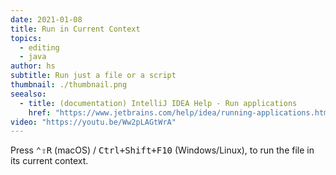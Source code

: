 ```yaml
---
date: 2021-01-08
title: Run in Current Context
topics:
  - editing
  - java
author: hs
subtitle: Run just a file or a script
thumbnail: ./thumbnail.png
seealso:
  - title: (documentation) IntelliJ IDEA Help - Run applications
    href: "https://www.jetbrains.com/help/idea/running-applications.html"
video: "https://youtu.be/Ww2pLAGtWrA"
---
```


Press <kbd>⌃⇧R</kbd> (macOS) / <kbd>Ctrl+Shift+F10</kbd> (Windows/Linux), to run the file in its current context.
